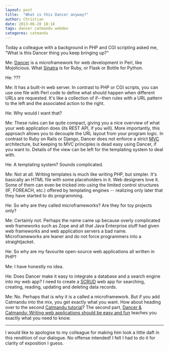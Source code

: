 ```yaml
---
layout: post
title:  "What is this Dancer anyway?"
author: Christian
date: 2013-06-20 18:18
tags: dancer catmandu webdev
categores: catmandu
---
```


Today a colleague with a background in PHP and CGI scripting asked me,
"What is this Dancer thing you keep bringing up?"

Me: [Dancer](http://www.perldancer.org/) is a microframework for web
development in Perl, like Mojolicious. What
[Sinatra](http://en.wikipedia.org/wiki/Sinatra_%28software%29) is for Ruby, or
Flask or Bottle for Python.

He: ???

Me: It has a built-in web server. In contrast to PHP or CGI scripts,
you can use one file with Perl code to define what should happen when
different URLs are requested. It's like a collection of if--then rules
with a URL pattern to the left and the associated action to the right.

He: Why would I want that?

Me: These rules can be quite compact, giving you a nice overview of
what your web application does (its REST API, if you will). More
importantly, this approach allows you to decouple the URL layout from
your program logic. In contrast to Ruby on Rails or Django, Dancer does not
enforce a strict
[MVC](https://en.wikipedia.org/wiki/Model%E2%80%93view%E2%80%93controller)
architecture, but keeping to MVC principles is dead easy using Dancer, if you
want to. Details of the view can be left for the templating system to deal
with.

He: A templating system? Sounds complicated.

Me: Not at all. Writing templates is much like writing PHP, but
simpler. It's basically an HTML file with some placeholders in
it. Web designers love it. Some of them can even be tricked into using the
limited control structures (IF, FOREACH, etc.) offered by templating engines --
realizing only later that they have started to do programming.

He: So why are they called microframeworks? Are they for toy projects only?

Me: Certainly not. Perhaps the name came up because overly complicated
web frameworks such as Zope and all that Java Enterprise stuff had
given web frameworks and web application servers a bad name. Microframeworks
are leaner and do not force programmers into a straightjacket.

He: So why are my favourite open-source web applications all written
in PHP?

Me: I have honestly no idea.

He: Does Dancer make it easy to integrate a database and a search engine into
my web app? I need to create a
[SCRUD](https://en.wikipedia.org/wiki/Create,_read,_update_and_delete) web app
for searching, creating, reading, updating and deleting data records.

Me: No. Perhaps that is why it is a called a microframework. But if you add
Catmandu into the mix, you get exactly what you want. How about heading over to
the second [Catmandu tutorial](/tutorial)? The second part, [Dancer & Catmandu:
Writing web applications should be easy and fun](/tutorial/dancer.html) teaches
you exactly what you need to know.


-----

I would like to apologise to my colleague for making him look a
little daft in this rendition of our dialogue. No offense intended! I
felt I had to do it for clarity of exposition I guess.
